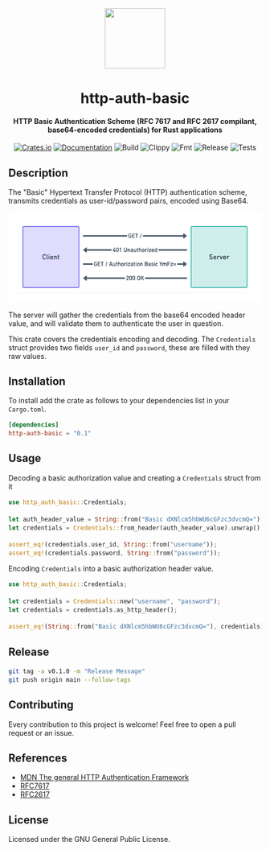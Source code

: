 <div>
  <div align="center" style="display: block; text-align: center;">
    <img
      src="https://camo.githubusercontent.com/734a3468bce992fbc3b729562d41c92f4912c99a/68747470733a2f2f7777772e727573742d6c616e672e6f72672f7374617469632f696d616765732f727573742d6c6f676f2d626c6b2e737667"
      height="120"
      width="120"
    />
  </div>
  <h1 align="center">http-auth-basic</h1>
  <h4 align="center">
    HTTP Basic Authentication Scheme (RFC 7617 and RFC 2617 compilant, base64-encoded credentials) for Rust applications
  </h4>
</div>

<div align="center">

  [![Crates.io](https://img.shields.io/crates/v/http-auth-basic.svg)](https://crates.io/crates/http-auth-basic)
  [![Documentation](https://docs.rs/http-auth-basic/badge.svg)](https://docs.rs/http-auth-basic)
  ![Build](https://github.com/EstebanBorai/http-auth-basic/workflows/build/badge.svg)
  ![Clippy](https://github.com/EstebanBorai/http-auth-basic/workflows/clippy/badge.svg)
  ![Fmt](https://github.com/EstebanBorai/http-auth-basic/workflows/fmt/badge.svg)
  ![Release](https://github.com/EstebanBorai/http-auth-basic/workflows/release/badge.svg)
  ![Tests](https://github.com/EstebanBorai/http-auth-basic/workflows/tests/badge.svg)

</div>

## Description

The "Basic" Hypertext Transfer Protocol (HTTP) authentication scheme, transmits credentials as user-id/password pairs, encoded using Base64.

<div align="center">
  <img src="https://raw.githubusercontent.com/EstebanBorai/http-auth-basic/main/assets/basic-auth-workflow.png" />
</div>

The server will gather the credentials from the base64 encoded header value, and will validate them
to authenticate the user in question.

This crate covers the credentials encoding and decoding. The `Credentials` struct provides two fields
`user_id` and `password`, these are filled with they raw values.

## Installation

To install add the crate as follows to your dependencies list in your `Cargo.toml`.

```toml
[dependencies]
http-auth-basic = "0.1"
```

## Usage

Decoding a basic authorization value and creating a `Credentials` struct
from it

```rust
use http_auth_basic::Credentials;

let auth_header_value = String::from("Basic dXNlcm5hbWU6cGFzc3dvcmQ=");
let credentials = Credentials::from_header(auth_header_value).unwrap();

assert_eq!(credentials.user_id, String::from("username"));
assert_eq!(credentials.password, String::from("password"));
```

Encoding `Credentials` into a basic authorization header value.

```rust
use http_auth_basic::Credentials;

let credentials = Credentials::new("username", "password");
let credentials = credentials.as_http_header();

assert_eq!(String::from("Basic dXNlcm5hbWU6cGFzc3dvcmQ="), credentials);
```

## Release

```bash
git tag -a v0.1.0 -m "Release Message"
git push origin main --follow-tags
```

## Contributing

Every contribution to this project is welcome! Feel free to open a pull request or an issue.

## References

- [MDN The general HTTP Authentication Framework](https://developer.mozilla.org/en-US/docs/Web/HTTP/Authentication)
- [RFC7617](https://tools.ietf.org/html/rfc7617)
- [RFC2617](https://tools.ietf.org/html/rfc2617)

## License

Licensed under the GNU General Public License.
